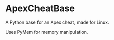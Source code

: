 # ApexCheatBase
A Python base for an Apex cheat, made for Linux.

Uses PyMem for memory manipulation.
